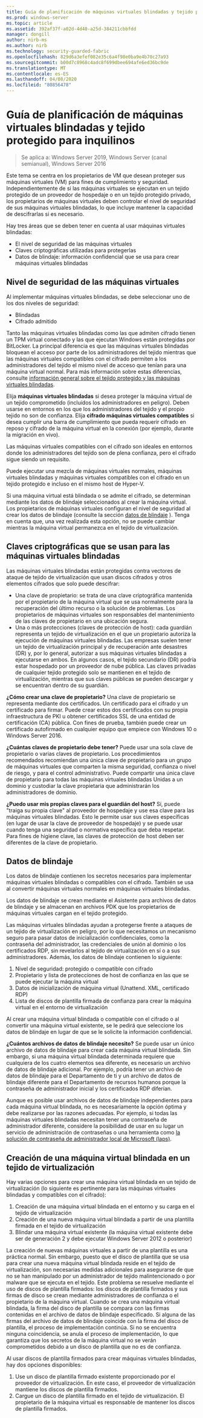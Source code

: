 ```yaml
---
title: Guía de planificación de máquinas virtuales blindadas y tejido protegido para proveedores de hospedaje
ms.prod: windows-server
ms.topic: article
ms.assetid: 392af37f-a02d-4d40-a25d-384211cbbfdd
manager: dongill
author: nirb-ms
ms.author: nirb
ms.technology: security-guarded-fabric
ms.openlocfilehash: 829d6a3efef082e35c6a4f98e0ba9e4b70c27a93
ms.sourcegitcommit: b00d7c8968c4adc8f699dbee694afe6ed36bc9de
ms.translationtype: MT
ms.contentlocale: es-ES
ms.lasthandoff: 04/08/2020
ms.locfileid: "80856478"
---
```

# <a name="guarded-fabric-and-shielded-vm-planning-guide-for-tenants"></a>Guía de planificación de máquinas virtuales blindadas y tejido protegido para inquilinos

>Se aplica a: Windows Server 2019, Windows Server (canal semianual), Windows Server 2016

Este tema se centra en los propietarios de VM que desean proteger sus máquinas virtuales (VM) para fines de cumplimiento y seguridad. Independientemente de si las máquinas virtuales se ejecutan en un tejido protegido de un proveedor de hospedaje o en un tejido protegido privado, los propietarios de máquinas virtuales deben controlar el nivel de seguridad de sus máquinas virtuales blindadas, lo que incluye mantener la capacidad de descifrarlas si es necesario.

Hay tres áreas que se deben tener en cuenta al usar máquinas virtuales blindadas:

- El nivel de seguridad de las máquinas virtuales
- Claves criptográficas utilizadas para protegerlas
- Datos de blindaje: información confidencial que se usa para crear máquinas virtuales blindadas 

## <a name="security-level-for-the-vms"></a>Nivel de seguridad de las máquinas virtuales

Al implementar máquinas virtuales blindadas, se debe seleccionar uno de los dos niveles de seguridad:

- Blindadas 
- Cifrado admitido

Tanto las máquinas virtuales blindadas como las que admiten cifrado tienen un TPM virtual conectado y las que ejecutan Windows están protegidas por BitLocker. La principal diferencia es que las máquinas virtuales blindadas bloquean el acceso por parte de los administradores del tejido mientras que las máquinas virtuales compatibles con el cifrado permiten a los administradores del tejido el mismo nivel de acceso que tenían para una máquina virtual normal. Para más información sobre estas diferencias, consulte [información general sobre el tejido protegido y las máquinas virtuales blindadas](guarded-fabric-and-shielded-vms.md). 

Elija **máquinas virtuales blindadas** si desea proteger la máquina virtual de un tejido comprometido (incluidos los administradores en peligro). Deben usarse en entornos en los que los administradores del tejido y el propio tejido no son de confianza. Elija **cifrado máquinas virtuales compatibles** si desea cumplir una barra de cumplimiento que pueda requerir cifrado en reposo y cifrado de la máquina virtual en la conexión (por ejemplo, durante la migración en vivo).

Las máquinas virtuales compatibles con el cifrado son ideales en entornos donde los administradores del tejido son de plena confianza, pero el cifrado sigue siendo un requisito.

Puede ejecutar una mezcla de máquinas virtuales normales, máquinas virtuales blindadas y máquinas virtuales compatibles con el cifrado en un tejido protegido e incluso en el mismo host de Hyper-V. 

Si una máquina virtual está blindada o se admite el cifrado, se determinan mediante los datos de blindaje seleccionados al crear la máquina virtual. Los propietarios de máquinas virtuales configuran el nivel de seguridad al crear los datos de blindaje (consulte la sección [datos de blindaje](#shielding-data) ).
Tenga en cuenta que, una vez realizada esta opción, no se puede cambiar mientras la máquina virtual permanezca en el tejido de virtualización.

## <a name="cryptographic-keys-used-for-shielded-vms"></a>Claves criptográficas que se usan para las máquinas virtuales blindadas

Las máquinas virtuales blindadas están protegidas contra vectores de ataque de tejido de virtualización que usan discos cifrados y otros elementos cifrados que solo puede descifrar:

- Una clave de propietario: se trata de una clave criptográfica mantenida por el propietario de la máquina virtual que se usa normalmente para la recuperación del último recurso o la solución de problemas. Los propietarios de máquinas virtuales son responsables del mantenimiento de las claves de propietario en una ubicación segura.
- Una o más protecciones (claves de protección de host): cada guardián representa un tejido de virtualización en el que un propietario autoriza la ejecución de máquinas virtuales blindadas. Las empresas suelen tener un tejido de virtualización principal y de recuperación ante desastres (DR) y, por lo general, autorizar a sus máquinas virtuales blindadas a ejecutarse en ambos. En algunos casos, el tejido secundario (DR) podría estar hospedado por un proveedor de nube pública. Las claves privadas de cualquier tejido protegido solo se mantienen en el tejido de virtualización, mientras que sus claves públicas se pueden descargar y se encuentran dentro de su guardián. 

**¿Cómo crear una clave de propietario?** Una clave de propietario se representa mediante dos certificados. Un certificado para el cifrado y un certificado para firmar. Puede crear estos dos certificados con su propia infraestructura de PKI u obtener certificados SSL de una entidad de certificación (CA) pública. Con fines de prueba, también puede crear un certificado autofirmado en cualquier equipo que empiece con Windows 10 o Windows Server 2016.

**¿Cuántas claves de propietario debe tener?** Puede usar una sola clave de propietario o varias claves de propietario. Los procedimientos recomendados recomiendan una única clave de propietario para un grupo de máquinas virtuales que comparten la misma seguridad, confianza o nivel de riesgo, y para el control administrativo. Puede compartir una única clave de propietario para todas las máquinas virtuales blindadas Unidas a un dominio y custodiar la clave propietaria que administrarán los administradores de dominio.

**¿Puedo usar mis propias claves para el guardián del host?** Sí, puede "traiga su propia clave" al proveedor de hospedaje y use esa clave para las máquinas virtuales blindadas. Esto le permite usar sus claves específicas (en lugar de usar la clave de proveedor de hospedaje) y se puede usar cuando tenga una seguridad o normativa específica que deba respetar. Para fines de higiene clave, las claves de protección de host deben ser diferentes de la clave de propietario.

## <a name="shielding-data"></a>Datos de blindaje

Los datos de blindaje contienen los secretos necesarios para implementar máquinas virtuales blindadas o compatibles con el cifrado. También se usa al convertir máquinas virtuales normales en máquinas virtuales blindadas.

Los datos de blindaje se crean mediante el Asistente para archivos de datos de blindaje y se almacenan en archivos PDK que los propietarios de máquinas virtuales cargan en el tejido protegido.

Las máquinas virtuales blindadas ayudan a protegerse frente a ataques de un tejido de virtualización en peligro, por lo que necesitamos un mecanismo seguro para pasar datos de inicialización confidenciales, como la contraseña del administrador, las credenciales de unión al dominio o los certificados RDP, sin revelarlos al tejido de virtualización en sí o a sus administradores. Además, los datos de blindaje contienen lo siguiente:

1. Nivel de seguridad: protegido o compatible con cifrado
2. Propietario y lista de protecciones de host de confianza en las que se puede ejecutar la máquina virtual
3. Datos de inicialización de máquina virtual (Unattend. XML, certificado RDP)
4. Lista de discos de plantilla firmada de confianza para crear la máquina virtual en el entorno de virtualización 

Al crear una máquina virtual blindada o compatible con el cifrado o al convertir una máquina virtual existente, se le pedirá que seleccione los datos de blindaje en lugar de que se le solicite la información confidencial.

**¿Cuántos archivos de datos de blindaje necesito?** Se puede usar un único archivo de datos de blindaje para crear cada máquina virtual blindada. Sin embargo, si una máquina virtual blindada determinada requiere que cualquiera de los cuatro elementos sea diferente, es necesario un archivo de datos de blindaje adicional. Por ejemplo, podría tener un archivo de datos de blindaje para el Departamento de ti y un archivo de datos de blindaje diferente para el Departamento de recursos humanos porque la contraseña de administrador inicial y los certificados RDP diferían.

Aunque es posible usar archivos de datos de blindaje independientes para cada máquina virtual blindada, no es necesariamente la opción óptima y debe realizarse por las razones adecuadas. Por ejemplo, si todas las máquinas virtuales blindadas necesitan tener una contraseña de administrador diferente, considere la posibilidad de usar en su lugar un servicio de administración de contraseñas o una herramienta como [la solución de contraseña de administrador local de Microsoft (laps)](https://www.microsoft.com/download/details.aspx?id=46899).

## <a name="creating-a-shielded-vm-on-a-virtualization-fabric"></a>Creación de una máquina virtual blindada en un tejido de virtualización

Hay varias opciones para crear una máquina virtual blindada en un tejido de virtualización (lo siguiente es pertinente para las máquinas virtuales blindadas y compatibles con el cifrado):

1. Creación de una máquina virtual blindada en el entorno y su carga en el tejido de virtualización
2. Creación de una nueva máquina virtual blindada a partir de una plantilla firmada en el tejido de virtualización
3. Blindar una máquina virtual existente (la máquina virtual existente debe ser de generación 2 y debe ejecutar Windows Server 2012 o posterior)

La creación de nuevas máquinas virtuales a partir de una plantilla es una práctica normal. Sin embargo, puesto que el disco de plantilla que se usa para crear una nueva máquina virtual blindada reside en el tejido de virtualización, son necesarias medidas adicionales para asegurarse de que no se han manipulado por un administrador de tejido malintencionado o por malware que se ejecuta en el tejido. Este problema se resuelve mediante el uso de discos de plantilla firmados: los discos de plantilla firmados y sus firmas de disco se crean mediante administradores de confianza o el propietario de la máquina virtual. Cuando se crea una máquina virtual blindada, la firma del disco de plantilla se compara con las firmas contenidas en el archivo de datos de blindaje especificado. Si alguna de las firmas del archivo de datos de blindaje coincide con la firma del disco de plantilla, el proceso de implementación continúa. Si no se encuentra ninguna coincidencia, se anula el proceso de implementación, lo que garantiza que los secretos de la máquina virtual no se verán comprometidos debido a un disco de plantilla que no es de confianza.

Al usar discos de plantilla firmados para crear máquinas virtuales blindadas, hay dos opciones disponibles:

1. Use un disco de plantilla firmado existente proporcionado por el proveedor de virtualización. En este caso, el proveedor de virtualización mantiene los discos de plantilla firmados.
2. Cargue un disco de plantilla firmado en el tejido de virtualización. El propietario de la máquina virtual es responsable de mantener los discos de plantilla firmados. 


